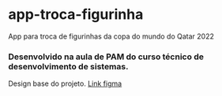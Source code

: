 # app-troca-figurinha
App para troca de figurinhas da copa do mundo do Qatar 2022

### Desenvolvido na aula de PAM do curso técnico de desenvolvimento de sistemas.

Design base do projeto.
[Link figma](https://www.figma.com/file/lyAlfnwtdtaKgL96F4xerR/Troca-Figurinhas?node-id=0%3A1)
